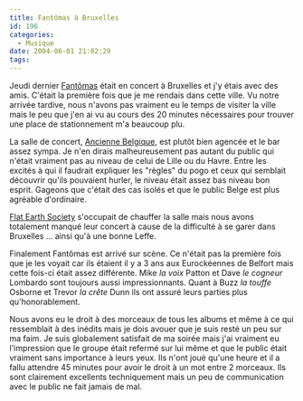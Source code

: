 ```yaml
---
title: Fantômas à Bruxelles
id: 196
categories:
  - Musique
date: 2004-06-01 21:02:29
tags:
---
```


Jeudi dernier [Fantômas](http://www.ipecac.com/fantomas.php "Fantômas") était en concert à Bruxelles et j'y étais avec des amis. C'était la première fois que je me rendais dans cette ville. Vu notre arrivée tardive, nous n'avons pas vraiment eu le temps de visiter la ville mais le peu que j'en ai vu au cours des 20 minutes nécessaires pour trouver une place de stationnement m'a beaucoup plu.

La salle de concert, [Ancienne Belgique](http://www.abconcerts.be/ "Ancienne Belgique"), est plutôt bien agencée et le bar assez sympa. Je n'en dirais malheureusement pas autant du public qui n'était vraiment pas au niveau de celui de Lille ou du Havre. Entre les excités à qui il faudrait expliquer les "règles" du pogo et ceux qui semblait découvrir qu'ils pouvaient hurler, le niveau était assez bas niveau bon esprit. Gageons que c'était des cas isolés et que le public Belge est plus agréable d'ordinaire.

[Flat Earth Society](http://www.fes.be/ "Flat Earth Society") s'occupait de chauffer la salle mais nous avons totalement manqué leur concert à cause de la difficulté à se garer dans Bruxelles … ainsi qu'à une bonne Leffe.

Finalement Fantômas est arrivé sur scène. Ce n'était pas la première fois que je les voyait car ils étaient il y a 3 ans aux Eurockéennes de Belfort mais cette fois-ci était assez différente. Mike _la voix_ Patton et Dave _le cogneur_ Lombardo sont toujours aussi impressionnants. Quant à Buzz _la touffe_ Osborne et Trevor _la crête_ Dunn ils ont assuré leurs parties plus qu'honorablement.

Nous avons eu le droit à des morceaux de tous les albums et même à ce qui ressemblait à des inédits mais je dois avouer que je suis resté un peu sur ma faim. Je suis globalement satisfait de ma soirée mais j'ai vraiment eu l'impression que le groupe était refermé sur lui même et que le public était vraiment sans importance à leurs yeux. Ils n'ont joué qu'une heure et il a fallu attendre 45 minutes pour avoir le droit à un mot entre 2 morceaux. Ils sont clairement excellents techniquement mais un peu de communication avec le public ne fait jamais de mal.